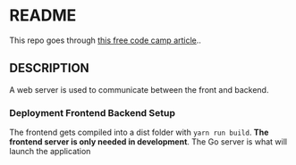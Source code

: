 # README
  This repo goes through [this free code camp article](https://www.freecodecamp.org/news/how-i-set-up-a-real-world-project-with-go-and-vue/)..

## DESCRIPTION
A web server is used to communicate between the front and backend.

### Deployment Frontend Backend Setup
The frontend gets compiled into a dist folder with `yarn run build`. **The frontend server is only needed in development**. The Go server is what will launch the application